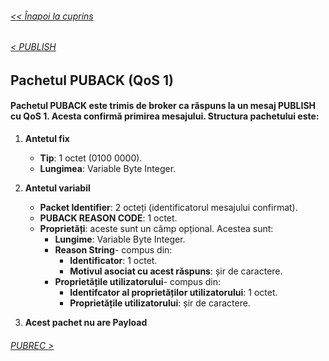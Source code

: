 ###### [<< Înapoi la cuprins](../Cuprins.md)
######  [< PUBLISH](06.%20PUBLISH.md)  
##  Pachetul PUBACK (QoS 1)
#### Pachetul PUBACK este trimis de broker ca răspuns la un mesaj PUBLISH cu QoS 1. Acesta confirmă primirea mesajului. Structura pachetului este:

1. **Antetul fix**
    - **Tip**: 1 octet (0100 0000).
    - **Lungimea**: Variable Byte Integer.

2. **Antetul variabil**
    - **Packet Identifier**: 2 octeți (identificatorul mesajului confirmat).
    - **PUBACK REASON CODE**: 1 octet.
    - **Proprietăți**: aceste sunt un câmp opțional. Acestea sunt:
        - **Lungime**: Variable Byte Integer. 
        - **Reason String**- compus din:
            - **Identificator**: 1 octet.
            - **Motivul asociat cu acest răspuns**: șir de caractere.
        - **Proprietățile utilizatorului**- compus din:
            - **Identifcator al proprietăților utilizatorului**: 1 octet.
            - **Proprietățile utilizatorului**: șir de caractere.
3. **Acest pachet nu are Payload**

###### [PUBREC >](08.%20PUBREC%20(QoS%202).md)
